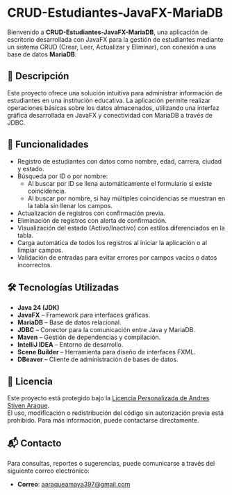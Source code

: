 # CRUD-Estudiantes-JavaFX-MariaDB

Bienvenido a **CRUD-Estudiantes-JavaFX-MariaDB**, una aplicación de escritorio desarrollada con JavaFX para la gestión
de estudiantes mediante un sistema CRUD (Crear, Leer, Actualizar y Eliminar), con conexión a una base de datos **MariaDB**.

## 🌟 Descripción

Este proyecto ofrece una solución intuitiva para administrar información de estudiantes en una institución educativa. La
aplicación permite realizar operaciones básicas sobre los datos almacenados, utilizando una interfaz gráfica
desarrollada en JavaFX y conectividad con MariaDB a través de JDBC.

## 📌 Funcionalidades

- Registro de estudiantes con datos como nombre, edad, carrera, ciudad y estado.
- Búsqueda por ID o por nombre:
    - Al buscar por ID se llena automáticamente el formulario si existe coincidencia.
    - Al buscar por nombre, si hay múltiples coincidencias se muestran en la tabla sin llenar los campos.
- Actualización de registros con confirmación previa.
- Eliminación de registros con alerta de confirmación.
- Visualización del estado (Activo/Inactivo) con estilos diferenciados en la tabla.
- Carga automática de todos los registros al iniciar la aplicación o al limpiar campos.
- Validación de entradas para evitar errores por campos vacíos o datos incorrectos.

## 🛠️ Tecnologías Utilizadas

- **Java 24 (JDK)**
- **JavaFX** – Framework para interfaces gráficas.
- **MariaDB** – Base de datos relacional.
- **JDBC** – Conector para la comunicación entre Java y MariaDB.
- **Maven** – Gestión de dependencias y compilación.
- **IntelliJ IDEA** – Entorno de desarrollo.
- **Scene Builder** – Herramienta para diseño de interfaces FXML.
- **DBeaver** – Cliente de administración de bases de datos.

## 📜 Licencia

Este proyecto está protegido bajo la [Licencia Personalizada de Andres Stiven Araque](./LICENSE.md).  
El uso, modificación o redistribución del código sin autorización previa está prohibido. Para más información, puede
contactarse directamente.

## 📬 Contacto

Para consultas, reportes o sugerencias, puede comunicarse a través del siguiente correo electrónico:

- **Correo**: [aaraqueamaya397@gmail.com](mailto:aaraqueamaya397@gmail.com)
